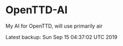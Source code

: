 # OpenTTD-AI
My AI for OpenTTD, will use primarily air

Latest backup: Sun Sep 15 04:37:02 UTC 2019
